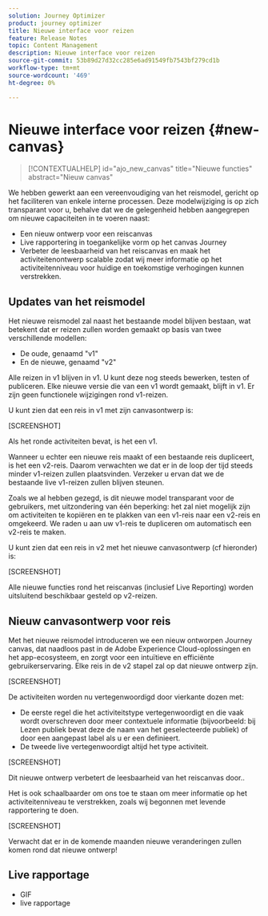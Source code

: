 ```yaml
---
solution: Journey Optimizer
product: journey optimizer
title: Nieuwe interface voor reizen
feature: Release Notes
topic: Content Management
description: Nieuwe interface voor reizen
source-git-commit: 53b89d27d32cc285e6ad91549fb7543bf279cd1b
workflow-type: tm+mt
source-wordcount: '469'
ht-degree: 0%

---
```


# Nieuwe interface voor reizen {#new-canvas}

>[!CONTEXTUALHELP]
>id="ajo_new_canvas"
>title="Nieuwe functies"
>abstract="Nieuw canvas"

We hebben gewerkt aan een vereenvoudiging van het reismodel, gericht op het faciliteren van enkele interne processen. Deze modelwijziging is op zich transparant voor u, behalve dat we de gelegenheid hebben aangegrepen om nieuwe capaciteiten in te voeren naast:

* Een nieuw ontwerp voor een reiscanvas
* Live rapportering in toegankelijke vorm op het canvas Journey
* Verbeter de leesbaarheid van het reiscanvas en maak het activiteitenontwerp scalable zodat wij meer informatie op het activiteitenniveau voor huidige en toekomstige verhogingen kunnen verstrekken.

## Updates van het reismodel

Het nieuwe reismodel zal naast het bestaande model blijven bestaan, wat betekent dat er reizen zullen worden gemaakt op basis van twee verschillende modellen:

* De oude, genaamd &quot;v1&quot;
* En de nieuwe, genaamd &quot;v2&quot;

Alle reizen in v1 blijven in v1. U kunt deze nog steeds bewerken, testen of publiceren. Elke nieuwe versie die van een v1 wordt gemaakt, blijft in v1. Er zijn geen functionele wijzigingen rond v1-reizen.

U kunt zien dat een reis in v1 met zijn canvasontwerp is:

[SCREENSHOT]

Als het ronde activiteiten bevat, is het een v1.

Wanneer u echter een nieuwe reis maakt of een bestaande reis dupliceert, is het een v2-reis. Daarom verwachten we dat er in de loop der tijd steeds minder v1-reizen zullen plaatsvinden. Verzeker u ervan dat we de bestaande live v1-reizen zullen blijven steunen.

Zoals we al hebben gezegd, is dit nieuwe model transparant voor de gebruikers, met uitzondering van één beperking: het zal niet mogelijk zijn om activiteiten te kopiëren en te plakken van een v1-reis naar een v2-reis en omgekeerd. We raden u aan uw v1-reis te dupliceren om automatisch een v2-reis te maken.

U kunt zien dat een reis in v2 met het nieuwe canvasontwerp (cf hieronder) is:

[SCREENSHOT]

Alle nieuwe functies rond het reiscanvas (inclusief Live Reporting) worden uitsluitend beschikbaar gesteld op v2-reizen.

## Nieuw canvasontwerp voor reis

Met het nieuwe reismodel introduceren we een nieuw ontworpen Journey canvas, dat naadloos past in de Adobe Experience Cloud-oplossingen en het app-ecosysteem, en zorgt voor een intuïtieve en efficiënte gebruikerservaring. Elke reis in de v2 stapel zal op dat nieuwe ontwerp zijn.

[SCREENSHOT]

De activiteiten worden nu vertegenwoordigd door vierkante dozen met:

* De eerste regel die het activiteitstype vertegenwoordigt en die vaak wordt overschreven door meer contextuele informatie (bijvoorbeeld: bij Lezen publiek bevat deze de naam van het geselecteerde publiek) of door een aangepast label als u er een definieert.
* De tweede live vertegenwoordigt altijd het type activiteit.

[SCREENSHOT]

Dit nieuwe ontwerp verbetert de leesbaarheid van het reiscanvas door..

Het is ook schaalbaarder om ons toe te staan om meer informatie op het activiteitenniveau te verstrekken, zoals wij begonnen met levende rapportering te doen.

[SCREENSHOT]

Verwacht dat er in de komende maanden nieuwe veranderingen zullen komen rond dat nieuwe ontwerp!

## Live rapportage

* GIF
* live rapportage